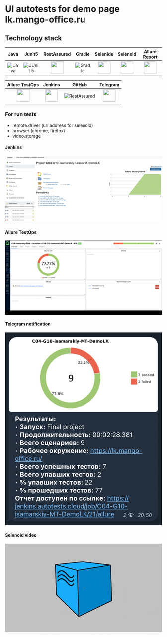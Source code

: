 # UI autotests for demo page lk.mango-office.ru

## Technology stack

| Java | Junit5 | RestAssured | Gradle | Selenide | Selenoid | Allure Report |   
| :---------: | :---------: | :---------: | :---------: | :---------: | :---------: | :---------: |
|<img src="https://starchenkov.pro/qa-guru/img/skills/Java.svg" width="40" height="40"  alt="Java"/></a> |<img src="https://starchenkov.pro/qa-guru/img/skills/JUnit5.svg" width="40" height="40"  alt="JUnit 5"/></a> | <img src="https://starchenkov.pro/qa-guru/img/skills/Rest-Assured.svg" width="40" height="40"/></a> | <img src="https://starchenkov.pro/qa-guru/img/skills/Gradle.svg" width="40" height="40"  alt="Gradle"/></a> |<img src="https://starchenkov.pro/qa-guru/img/skills/Selenide.svg" width="40" height="40"/></a> | <img src="https://starchenkov.pro/qa-guru/img/skills/Selenoid.svg" width="40" height="40"/></a> | <img src="https://starchenkov.pro/qa-guru/img/skills/Allure_Report.svg" width="40" height="40"/></a> 

| Allure TestOps  | Jenkins | GitHub | Telegram |
| :---------: | :---------: | :---------: | :---------: | 
| <img src="https://starchenkov.pro/qa-guru/img/skills/Allure_EE.svg" width="40" height="40"/></a>|<img src="https://starchenkov.pro/qa-guru/img/skills/Jenkins.svg" width="40" height="40"/></a> | <img src="https://starchenkov.pro/qa-guru/img/skills/Github.svg" width="40" height="40"  alt="RestAssured"/></a> | <img src="https://starchenkov.pro/qa-guru/img/skills/Telegram.svg" width="40" height="40"/></a> 


### For run tests

* remote.driver (url address for selenoid)
* browser (chrome, firefox)
* video.storage 

#### Jenkins
![Jenkins](src/test/resources/images/Jenkins.png)

#### Allure TestOps
![Allure](src/test/resources/images/allureTO.gif)

#### Telegram notification
![Telegram1](src/test/resources/images/Telegram.png)

#### Selenoid video
![SelenoidGif](src/test/resources/images/Selenoid.gif)

